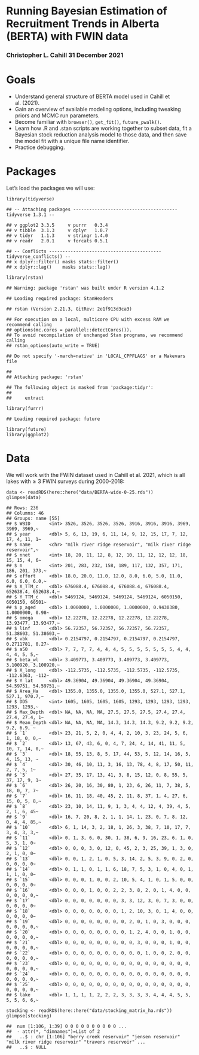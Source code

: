 # Running Bayesian Estimation of Recruitment Trends in Alberta (BERTA) with FWIN data

### Christopher L. Cahill 31 December 2021

# Goals

-   Understand general structure of BERTA model used in Cahill et
    al. (2021).
-   Gain an overview of available modeling options, including tweaking
    priors and MCMC run parameters.
-   Become familiar with `browser()`, `get_fit()`, `future_pwalk()`.
-   Learn how .R and .stan scripts are working together to subset data,
    fit a Bayesian stock reduction analysis model to those data, and
    then save the model fit with a unique file name identifier.
-   Practice debugging.

# Packages

Let’s load the packages we will use:

    library(tidyverse)

    ## -- Attaching packages --------------------------------------- tidyverse 1.3.1 --

    ## v ggplot2 3.3.5     v purrr   0.3.4
    ## v tibble  3.1.3     v dplyr   1.0.7
    ## v tidyr   1.1.3     v stringr 1.4.0
    ## v readr   2.0.1     v forcats 0.5.1

    ## -- Conflicts ------------------------------------------ tidyverse_conflicts() --
    ## x dplyr::filter() masks stats::filter()
    ## x dplyr::lag()    masks stats::lag()

    library(rstan)

    ## Warning: package 'rstan' was built under R version 4.1.2

    ## Loading required package: StanHeaders

    ## rstan (Version 2.21.3, GitRev: 2e1f913d3ca3)

    ## For execution on a local, multicore CPU with excess RAM we recommend calling
    ## options(mc.cores = parallel::detectCores()).
    ## To avoid recompilation of unchanged Stan programs, we recommend calling
    ## rstan_options(auto_write = TRUE)

    ## Do not specify '-march=native' in 'LOCAL_CPPFLAGS' or a Makevars file

    ## 
    ## Attaching package: 'rstan'

    ## The following object is masked from 'package:tidyr':
    ## 
    ##     extract

    library(furrr)

    ## Loading required package: future

    library(future) 
    library(ggplot2)

# Data

We will work with the FWIN dataset used in Cahill et al. 2021, which is
all lakes with ≥ 3 FWIN surveys during 2000-2018:

    data <- readRDS(here::here("data/BERTA-wide-0-25.rds"))
    glimpse(data)

    ## Rows: 236
    ## Columns: 46
    ## Groups: name [55]
    ## $ WBID       <int> 3526, 3526, 3526, 3526, 3916, 3916, 3916, 3969, 3969, 3969,~
    ## $ year       <dbl> 5, 6, 13, 19, 6, 11, 14, 9, 12, 15, 17, 7, 12, 17, 4, 11, 1~
    ## $ name       <chr> "milk river ridge reservoir", "milk river ridge reservoir",~
    ## $ nnet       <int> 18, 20, 11, 12, 8, 12, 10, 11, 12, 12, 12, 18, 15, 15, 4, 6~
    ## $ n          <int> 201, 283, 232, 158, 189, 117, 132, 357, 171, 186, 201, 373,~
    ## $ effort     <dbl> 18.0, 20.0, 11.0, 12.0, 8.0, 6.0, 5.0, 11.0, 6.0, 6.0, 6.0,~
    ## $ X_TTM_c    <dbl> 676088.4, 676088.4, 676088.4, 676088.4, 652638.4, 652638.4,~
    ## $ Y_TTM_c    <dbl> 5469124, 5469124, 5469124, 5469124, 6050150, 6050150, 60501~
    ## $ p_aged     <dbl> 1.0000000, 1.0000000, 1.0000000, 0.9430380, 1.0000000, 0.98~
    ## $ omega      <dbl> 12.22278, 12.22278, 12.22278, 12.22278, 13.93477, 13.93477,~
    ## $ linf       <dbl> 56.72357, 56.72357, 56.72357, 56.72357, 51.38603, 51.38603,~
    ## $ vbk        <dbl> 0.2154797, 0.2154797, 0.2154797, 0.2154797, 0.2711781, 0.27~
    ## $ a50        <dbl> 7, 7, 7, 7, 4, 4, 4, 5, 5, 5, 5, 5, 5, 5, 4, 4, 4, 4, 5, 5,~
    ## $ beta_wl    <dbl> 3.409773, 3.409773, 3.409773, 3.409773, 3.100920, 3.100920,~
    ## $ X_long     <dbl> -112.5735, -112.5735, -112.5735, -112.5735, -112.6363, -112~
    ## $ Y_lat      <dbl> 49.36904, 49.36904, 49.36904, 49.36904, 54.59751, 54.59751,~
    ## $ Area_Ha    <dbl> 1355.0, 1355.0, 1355.0, 1355.0, 527.1, 527.1, 527.1, 970.7,~
    ## $ DD5        <int> 1605, 1605, 1605, 1605, 1293, 1293, 1293, 1293, 1293, 1293,~
    ## $ Max_Depth  <dbl> NA, NA, NA, NA, 27.5, 27.5, 27.5, 27.4, 27.4, 27.4, 27.4, 1~
    ## $ Mean_Depth <dbl> NA, NA, NA, NA, 14.3, 14.3, 14.3, 9.2, 9.2, 9.2, 9.2, 6.9, ~
    ## $ `1`        <dbl> 23, 21, 5, 2, 0, 4, 4, 2, 10, 3, 23, 24, 5, 6, 1, 18, 0, 0,~
    ## $ `2`        <dbl> 13, 67, 43, 6, 0, 4, 7, 24, 4, 14, 41, 11, 5, 10, 7, 14, 0,~
    ## $ `3`        <dbl> 18, 55, 13, 8, 5, 17, 44, 53, 5, 12, 14, 16, 5, 4, 15, 13, ~
    ## $ `4`        <dbl> 30, 46, 10, 11, 3, 16, 13, 78, 4, 8, 17, 50, 11, 2, 7, 5, 1~
    ## $ `5`        <dbl> 27, 35, 17, 13, 41, 3, 8, 15, 12, 0, 8, 55, 5, 37, 17, 9, 1~
    ## $ `6`        <dbl> 26, 20, 16, 30, 80, 1, 23, 6, 26, 11, 7, 38, 5, 18, 0, 7, 7~
    ## $ `7`        <dbl> 16, 11, 18, 40, 45, 2, 11, 8, 37, 1, 4, 27, 6, 15, 0, 5, 8,~
    ## $ `8`        <dbl> 23, 10, 14, 11, 9, 1, 3, 4, 4, 12, 4, 39, 4, 5, 2, 1, 6, 45~
    ## $ `9`        <dbl> 16, 7, 20, 8, 2, 1, 1, 14, 1, 23, 0, 7, 8, 12, 0, 4, 4, 85,~
    ## $ `10`       <dbl> 6, 1, 14, 3, 2, 18, 1, 26, 3, 38, 7, 10, 17, 7, 3, 4, 3, 3,~
    ## $ `11`       <dbl> 0, 1, 3, 6, 0, 30, 1, 38, 6, 9, 16, 23, 6, 1, 0, 5, 3, 1, 0~
    ## $ `12`       <dbl> 0, 0, 0, 3, 0, 12, 0, 45, 2, 3, 25, 39, 1, 3, 0, 2, 1, 0, 0~
    ## $ `13`       <dbl> 0, 0, 1, 2, 1, 0, 5, 3, 14, 2, 5, 3, 9, 0, 2, 0, 0, 0, 0, 0~
    ## $ `14`       <dbl> 0, 1, 1, 0, 1, 1, 6, 18, 7, 5, 3, 1, 0, 4, 0, 1, 1, 1, 0, 0~
    ## $ `15`       <dbl> 0, 0, 0, 1, 0, 0, 2, 10, 5, 4, 1, 0, 1, 5, 0, 0, 0, 0, 0, 0~
    ## $ `16`       <dbl> 0, 0, 0, 1, 0, 0, 2, 2, 3, 8, 2, 0, 1, 4, 0, 0, 0, 0, 0, 0,~
    ## $ `17`       <dbl> 0, 0, 0, 0, 0, 0, 0, 3, 3, 12, 3, 0, 7, 3, 0, 0, 0, 0, 0, 0~
    ## $ `18`       <dbl> 0, 0, 0, 0, 0, 0, 0, 1, 2, 10, 3, 0, 1, 4, 0, 0, 0, 0, 0, 0~
    ## $ `19`       <dbl> 0, 0, 0, 0, 0, 0, 0, 0, 2, 0, 1, 0, 3, 0, 0, 0, 0, 0, 0, 0,~
    ## $ `20`       <dbl> 0, 0, 0, 0, 0, 0, 0, 0, 1, 2, 4, 0, 0, 1, 0, 0, 0, 0, 0, 0,~
    ## $ `21`       <dbl> 0, 0, 0, 0, 0, 0, 0, 0, 0, 3, 0, 0, 0, 1, 0, 0, 0, 0, 0, 0,~
    ## $ `22`       <dbl> 0, 0, 0, 0, 0, 0, 0, 0, 0, 0, 1, 0, 0, 2, 0, 0, 0, 0, 0, 0,~
    ## $ `23`       <dbl> 0, 0, 0, 0, 0, 0, 0, 0, 0, 0, 0, 0, 0, 0, 0, 0, 0, 0, 0, 0,~
    ## $ `24`       <dbl> 0, 0, 0, 0, 0, 0, 0, 0, 0, 0, 0, 0, 0, 0, 0, 0, 0, 0, 0, 0,~
    ## $ `25`       <dbl> 0, 0, 0, 0, 0, 0, 0, 0, 0, 0, 0, 0, 0, 0, 0, 0, 0, 0, 0, 0,~
    ## $ lake       <dbl> 1, 1, 1, 1, 2, 2, 2, 3, 3, 3, 3, 4, 4, 4, 5, 5, 5, 5, 6, 6,~

    stocking <- readRDS(here::here("data/stocking_matrix_ha.rds"))
    glimpse(stocking)

    ##  num [1:106, 1:39] 0 0 0 0 0 0 0 0 0 0 ...
    ##  - attr(*, "dimnames")=List of 2
    ##   ..$ : chr [1:106] "berry creek reservoir" "jensen reservoir" "milk river ridge reservoir" "travers reservoir" ...
    ##   ..$ : NULL
